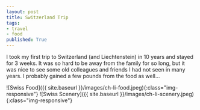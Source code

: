 ```yaml
---
layout: post
title: Switzerland Trip
tags: 
- travel
- food
published: True
---
```


I took my first trip to Switzerland (and Liechtenstein) in 10 years and stayed for 3 weeks.  It was so hard to be away from the family for so long, but it was nice to see some old colleagues and friends I had not seen in many years.  I probably gained a few pounds from the food as well… 

![Swiss Food]({{ site.baseurl }}/images/ch-li-food.jpeg){:class="img-responsive"}
![Swiss Scenery]({{ site.baseurl }}/images/ch-li-scenery.jpeg){:class="img-responsive"}
